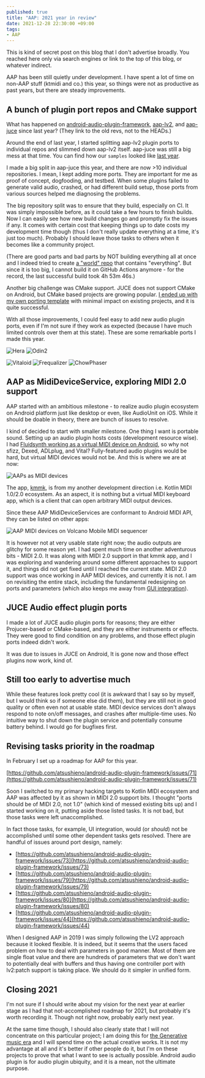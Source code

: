 ```yaml
---
published: true
title: "AAP: 2021 year in review"
date: 2021-12-28 22:30:00 +09:00
tags:
- AAP
---
```


This is kind of secret post on this blog that I don't advertise broadly. You reached here only via search engines or link to the top of this blog, or whatever indirect.

AAP has been still quietly under development. I have spent a lot of time on non-AAP stuff (ktmidi and co.) this year, so things were not as productive as past years, but there are steady improvements.

## A bunch of plugin port repos and CMake support

What has happened on [android-audio-plugin-framework](https://github.com/atsushieno/android-audio-plugin-framework/tree/bf37e21dedd867d42919e097cb415f4aa107a61d), [aap-lv2](https://github.com/atsushieno/aap-lv2/tree/2d5825a1bac5260e57de10a0ff5509288d7c1dcb), and [aap-juce](https://github.com/atsushieno/aap-juce/tree/37c5d7558876c71f50ca138e0a7e39c04c001157) since last year? (They link to the old revs, not to the HEADs.)
 
Around the end of last year, I started splitting aap-lv2 plugin ports to individual repos and slimmed down aap-lv2 itself. aap-juce was still a big mess at that time. You can find how our `samples` looked like [last year](https://github.com/atsushieno/aap-juce/tree/37c5d7558876c71f50ca138e0a7e39c04c001157/samples).

I made a big split in aap-juce this year, and there are now >10 individual repositories. I mean, I kept adding more ports. They are important for me as proof of concept, dogfooding, and testbed. When some plugins failed to generate valid audio, crashed, or had different build setup, those ports from various sources helped me diagnosing the problems.

The big repository split was to ensure that they build, especially on CI. It was simply impossible before, as it could take a few hours to finish builds. Now I can easily see how new build changes go and promptly fix the issues if any. It comes with certain cost that keeping things up to date costs my development time though (thus I don't really update everything at a time, it's just too much). Probably I should leave those tasks to others when it becomes like a community project.

(There are good parts and bad parts by NOT building everything all at once and I indeed tried to create [a "world" repo](https://github.com/atsushieno/aap-juce-world) that contains "everything". But since it is too big, I cannot build it on GitHub Actions anymore - for the record, the last successful build took 4h 53m 46s.)

Another big challenge was CMake support. JUCE does not support CMake on Android, but CMake based projects are growing popular. [I ended up with my own porting template](https://atsushieno.github.io/2021/01/16/juce-cmake-android-now-works.html) with minimal impact on existing projects, and it is quite successful.

With all those improvements, I could feel easy to add new audio plugin ports, even if I'm not sure if they work as expected (because I have much limited controls over them at this state). These are some remarkable ports I made this year.

![Hera](https://i.imgur.com/EIhaXdb.png)
![Odin2](https://i.imgur.com/AXoKMrT.png)

![Vitaloid](https://user-images.githubusercontent.com/53929/147199726-c0b49d89-e1d0-494a-aa2c-895d63b5d11e.png)
![Frequalizer](https://user-images.githubusercontent.com/53929/147383092-6e918558-821c-4bec-9c8d-a2d18b3204d0.png)
![ChowPhaser](https://i.imgur.com/DxysqDj.png)

## AAP as MidiDeviceService, exploring MIDI 2.0 support

AAP started with an ambitious milestone - to realize audio plugin ecosystem on Android platform just like desktop or even, like AudioUnit on iOS. While it should be doable in theory, there are bunch of issues to resolve.

I kind of decided to start with smaller milestone. One thing I want is portable sound. Setting up an audio plugin hosts costs (development resource wise). I had [Fluidsynth working as a virtual MIDI device on Android](https://github.com/Rebloom/fluidsynth-midi-service-j), so why not sfizz, Dexed, ADLplug, and Vital? Fully-featured audio plugins would be hard, but virtual MIDI devices would not be. And this is where we are at now:

![AAPs as MIDI devices](https://i.imgur.com/IaeYiO8.png)

The app, [kmmk](https://github.com/atsushieno/kmmk/), is from my another development direction i.e. Kotlin MIDI 1.0/2.0 ecosystem. As an aspect, it is nothing but a virtual MIDI keyboard app, which is a client that can open arbitrary MIDI output devices.

Since these AAP MidiDeviceServices are conformant to Android MIDI API, they can be listed on other apps:

![AAP MIDI devices on Volcano Mobile MIDI sequencer](https://i.imgur.com/eceqJyv.png)

It is however not at very usable state right now; the audio outputs are glitchy for some reason yet. I had spent much time on another adventurous bits - MIDI 2.0. It was along with MIDI 2.0 support in that kmmk app, and I was exploring and wandering around some different approaches to support it, and things did not get fixed until I reached the current state. MIDI 2.0 support was once working in AAP MIDI devices, and currently it is not. I am on revisiting the entire stack, including the fundamental redesigning on ports and parameters (which also keeps me away from [GUI integration](https://github.com/atsushieno/android-audio-plugin-framework/issues/34)).

## JUCE Audio effect plugin ports

I made a lot of JUCE audio plugin ports for reasons; they are either Projucer-based or CMake-based, and they are either instruments or effects. They were good to find condition on any problems, and those effect plugin ports indeed didn't work.

It was due to issues in JUCE on Android, It is gone now and those effect plugins now work, kind of. 

## Still too early to advertise much

While these features look pretty cool (it is awkward that I say so by myself, but I would think so if someone else did them), but they are still not in good quality or often even not at usable state. MIDI device services don't always respond to note on/off messages, and crashes after multiple-time uses. No intuitive way to shut down the plugin service and potentially consume battery behind. I would go for bugfixes first.

## Revising tasks priority in the roadmap

In February I set up a roadmap for AAP for this year.

[https://github.com/atsushieno/android-audio-plugin-framework/issues/71](https://github.com/atsushieno/android-audio-plugin-framework/issues/71)

Soon I switched to my primary hacking targets to Kotlin MIDI ecosystem and AAP was affected by it as shown in MIDI 2.0 support bits. I thought "ports should be of MIDI 2.0, not 1.0" (which kind of messed existing bits up) and I started working on it, putting aside those listed tasks. It is not bad, but those tasks were left unaccomplished.

In fact those tasks, for example, UI integration, would (or *should*) not be accomplished until  some other dependent tasks gets resolved. There are handful of issues around port design, namely:

- [https://github.com/atsushieno/android-audio-plugin-framework/issues/73](https://github.com/atsushieno/android-audio-plugin-framework/issues/73)
- [https://github.com/atsushieno/android-audio-plugin-framework/issues/79](https://github.com/atsushieno/android-audio-plugin-framework/issues/79)
- [https://github.com/atsushieno/android-audio-plugin-framework/issues/80](https://github.com/atsushieno/android-audio-plugin-framework/issues/80)
- [https://github.com/atsushieno/android-audio-plugin-framework/issues/44](https://github.com/atsushieno/android-audio-plugin-framework/issues/44)

When I designed AAP in 2019 I was simply following the LV2 approach because it looked flexible. It is indeed, but it seems that the users faced problem on how to deal with parameters in good manner. Most of them are single float value and there are hundreds of parameters that we don't want to potentially deal with buffers and thus having one controller port with lv2:patch support is taking place. We should do it simpler in unified form.

## Closing 2021

I'm not sure if I should write about my vision for the next year at earlier stage as I had that not-accomplished roadmap for 2021, but probably it's worth recording it. Though not right now, probably early next year.

At the same time though, I should also clearly state that I will not concentrate on this particular project; I am doing this for [the Generative music era](https://atsushieno.github.io/2021/12/15/augene-ng-5.html) and I will spend time on the actual creative works. It is not my advantage at all and it's better if other people do it, but I'm on these projects to prove that what I want to see is actually possible. Android audio plugin is for audio plugin ubiquity, and it is a mean, not the ultimate purpose.

